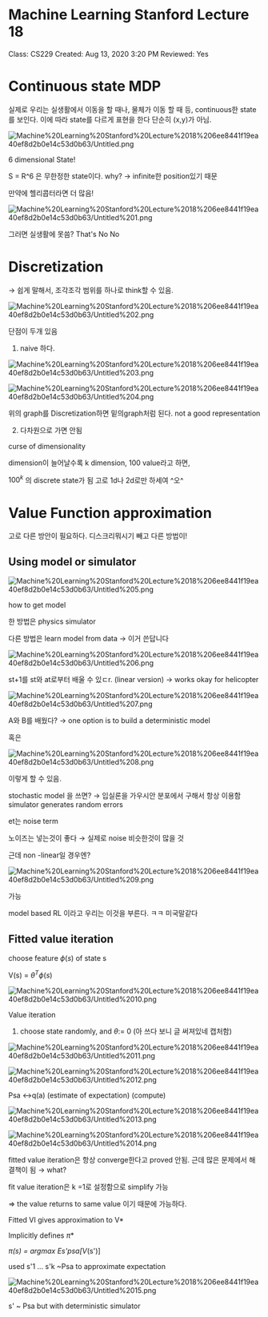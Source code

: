 # Machine Learning Stanford Lecture 18

Class: CS229
Created: Aug 13, 2020 3:20 PM
Reviewed: Yes

# Continuous state MDP

실제로 우리는 실생활에서 이동을 할 때나, 물체가 이동 할 때 등, continuous한 state를 보인다. 이에 따라 state를 다르게 표현을 한다 단순히 (x,y)가 아님.

![Machine%20Learning%20Stanford%20Lecture%2018%206ee8441f19ea40ef8d2b0e14c53d0b63/Untitled.png](Machine%20Learning%20Stanford%20Lecture%2018%206ee8441f19ea40ef8d2b0e14c53d0b63/Untitled.png)

6 dimensional State!

S = R^6 은 무한정한 state이다. why? → infinite한 position있기 때문

만약에 헬리콥터라면 더 많음!

![Machine%20Learning%20Stanford%20Lecture%2018%206ee8441f19ea40ef8d2b0e14c53d0b63/Untitled%201.png](Machine%20Learning%20Stanford%20Lecture%2018%206ee8441f19ea40ef8d2b0e14c53d0b63/Untitled%201.png)

그러면 실생활에 못씀? That's No No

# Discretization

→ 쉽게 말해서, 조각조각 범위를 하나로 think할 수 있음.

![Machine%20Learning%20Stanford%20Lecture%2018%206ee8441f19ea40ef8d2b0e14c53d0b63/Untitled%202.png](Machine%20Learning%20Stanford%20Lecture%2018%206ee8441f19ea40ef8d2b0e14c53d0b63/Untitled%202.png)

단점이 두개 있음

1. naive 하다.

![Machine%20Learning%20Stanford%20Lecture%2018%206ee8441f19ea40ef8d2b0e14c53d0b63/Untitled%203.png](Machine%20Learning%20Stanford%20Lecture%2018%206ee8441f19ea40ef8d2b0e14c53d0b63/Untitled%203.png)

![Machine%20Learning%20Stanford%20Lecture%2018%206ee8441f19ea40ef8d2b0e14c53d0b63/Untitled%204.png](Machine%20Learning%20Stanford%20Lecture%2018%206ee8441f19ea40ef8d2b0e14c53d0b63/Untitled%204.png)

위의 graph를 Discretization하면 밑의graph처럼 된다. not a good representation

2. 다차원으로 가면 안됨

curse of dimensionality

dimension이 늘어날수록 k dimension, 100 value라고 하면,

$100^k$ 의 discrete state가 됨 고로 1d나 2d로만 하세여 ^오^

# Value Function approximation

고로 다른 방안이 필요하다.  디스크리뭐시기 빼고 다른 방법이!

## Using model or simulator

![Machine%20Learning%20Stanford%20Lecture%2018%206ee8441f19ea40ef8d2b0e14c53d0b63/Untitled%205.png](Machine%20Learning%20Stanford%20Lecture%2018%206ee8441f19ea40ef8d2b0e14c53d0b63/Untitled%205.png)

how to get model

한 방법은 physics simulator

다른 방법은 learn model from data → 이거 쓴답니다

![Machine%20Learning%20Stanford%20Lecture%2018%206ee8441f19ea40ef8d2b0e14c53d0b63/Untitled%206.png](Machine%20Learning%20Stanford%20Lecture%2018%206ee8441f19ea40ef8d2b0e14c53d0b63/Untitled%206.png)

st+1를 st와 at로부터 배울 수 있ㄷr. (linear version) → works okay for helicopter

![Machine%20Learning%20Stanford%20Lecture%2018%206ee8441f19ea40ef8d2b0e14c53d0b63/Untitled%207.png](Machine%20Learning%20Stanford%20Lecture%2018%206ee8441f19ea40ef8d2b0e14c53d0b63/Untitled%207.png)

A와 B를 배웠다? → one option is to build a deterministic model

혹은

![Machine%20Learning%20Stanford%20Lecture%2018%206ee8441f19ea40ef8d2b0e14c53d0b63/Untitled%208.png](Machine%20Learning%20Stanford%20Lecture%2018%206ee8441f19ea40ef8d2b0e14c53d0b63/Untitled%208.png)

이렇게 할 수 있음.

stochastic model 을 쓰면? → 입실론을 가우시안 분포에서 구해서 항상 이용함 simulator generates random errors

et는 noise term

노이즈는 넣는것이 좋다 → 실제로 noise 비슷한것이 많을 것

근데 non -linear일 경우엔?

![Machine%20Learning%20Stanford%20Lecture%2018%206ee8441f19ea40ef8d2b0e14c53d0b63/Untitled%209.png](Machine%20Learning%20Stanford%20Lecture%2018%206ee8441f19ea40ef8d2b0e14c53d0b63/Untitled%209.png)

가능

model based RL 이라고 우리는 이것을 부른다. ㅋㅋ 미국말같다

## Fitted value iteration

choose feature $\phi(s)$ of state s

V(s) = $\theta^T\phi(s)$

![Machine%20Learning%20Stanford%20Lecture%2018%206ee8441f19ea40ef8d2b0e14c53d0b63/Untitled%2010.png](Machine%20Learning%20Stanford%20Lecture%2018%206ee8441f19ea40ef8d2b0e14c53d0b63/Untitled%2010.png)

Value iteration

1. choose state randomly, and $\theta$:= 0 (아 쓰다 보니 글 써져있네 캡처함)

![Machine%20Learning%20Stanford%20Lecture%2018%206ee8441f19ea40ef8d2b0e14c53d0b63/Untitled%2011.png](Machine%20Learning%20Stanford%20Lecture%2018%206ee8441f19ea40ef8d2b0e14c53d0b63/Untitled%2011.png)

![Machine%20Learning%20Stanford%20Lecture%2018%206ee8441f19ea40ef8d2b0e14c53d0b63/Untitled%2012.png](Machine%20Learning%20Stanford%20Lecture%2018%206ee8441f19ea40ef8d2b0e14c53d0b63/Untitled%2012.png)

Psa ↔q(a) (estimate of expectation) (compute)

![Machine%20Learning%20Stanford%20Lecture%2018%206ee8441f19ea40ef8d2b0e14c53d0b63/Untitled%2013.png](Machine%20Learning%20Stanford%20Lecture%2018%206ee8441f19ea40ef8d2b0e14c53d0b63/Untitled%2013.png)

![Machine%20Learning%20Stanford%20Lecture%2018%206ee8441f19ea40ef8d2b0e14c53d0b63/Untitled%2014.png](Machine%20Learning%20Stanford%20Lecture%2018%206ee8441f19ea40ef8d2b0e14c53d0b63/Untitled%2014.png)

fitted value iteration은 항상 converge한다고 proved 안됨. 근데 많은 문제에서 해결책이 됨 → what?

fit value iteration은 k =1로 설정함으로 simplify 가능

⇒ the value returns to same value 이기 때문에 가능하다.

Fitted VI gives approximation to V*

Implicitly defines $\pi$*

$\pi$*(s) = argmax Es'psa[V*(s')]

used s'1 ... s'k ~Psa to approximate expectation

![Machine%20Learning%20Stanford%20Lecture%2018%206ee8441f19ea40ef8d2b0e14c53d0b63/Untitled%2015.png](Machine%20Learning%20Stanford%20Lecture%2018%206ee8441f19ea40ef8d2b0e14c53d0b63/Untitled%2015.png)

s' ~ Psa but with deterministic simulator